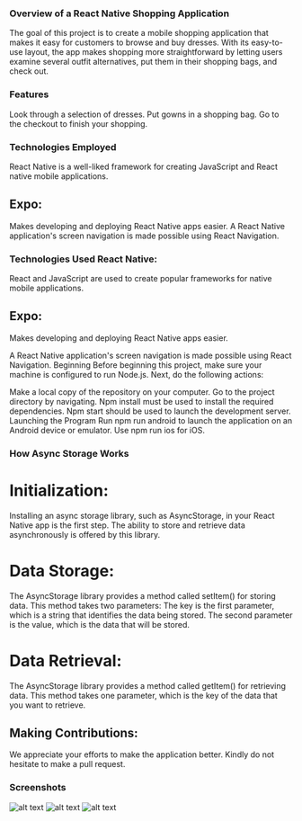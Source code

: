 ### Overview of a React Native Shopping Application
The goal of this project is to create a mobile shopping application that makes it easy for customers to browse and buy dresses. With its easy-to-use layout, the app makes shopping more straightforward by letting users examine several outfit alternatives, put them in their shopping bags, and check out.


### Features
Look through a selection of dresses.
Put gowns in a shopping bag.
Go to the checkout to finish your shopping.
### Technologies Employed
React Native is a well-liked framework for creating JavaScript and React native mobile applications.
## Expo: 
Makes developing and deploying React Native apps easier.
A React Native application's screen navigation is made possible using React Navigation.

### Technologies Used React Native: 
React and JavaScript are used to create popular frameworks for native mobile applications.
## Expo: 
Makes developing and deploying React Native apps easier.

A React Native application's screen navigation is made possible using React Navigation.
Beginning
Before beginning this project, make sure your machine is configured to run Node.js. Next, do the following actions:

Make a local copy of the repository on your computer.
Go to the project directory by navigating.
Npm install must be used to install the required dependencies.
Npm start should be used to launch the development server.
Launching the Program
Run npm run android to launch the application on an Android device or emulator. Use npm run ios for iOS.

### How Async Storage Works

# Initialization:
Installing an async storage library, such as AsyncStorage, in your React Native app is the first step. The ability to store and retrieve data asynchronously is offered by this library.

# Data Storage:
The AsyncStorage library provides a method called setItem() for storing data. This method takes two parameters:
The key is the first parameter, which is a string that identifies the data being stored.
The second parameter is the value, which is the data that will be stored.

# Data Retrieval:
The AsyncStorage library provides a method called getItem() for retrieving data. This method takes one parameter, which is the key of the data that you want to retrieve.


## Making Contributions:
 We appreciate your efforts to make the application better. Kindly do not hesitate to make a pull request.

### Screenshots 
![alt text](assets/screenshot.png)
![alt text](assets/screenshot2.png)
![alt text](assets/screenshot3.png)